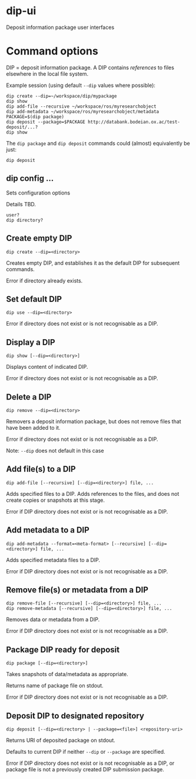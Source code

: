 # dip-ui

Deposit information package user interfaces

# Command options

DIP = deposit information package.  A DIP contains *references* to files elsewhere in the local file system.

Example session (using default `--dip` values where possible):

    dip create --dip=~/workspace/dip/mypackage  
    dip show
    dip add-file --recursive ~/workspace/ros/myresearchobject
    dip add-metadata ~/workspace/ros/myresearchobject/metadata
    PACKAGE=$(dip package)
    dip deposit --package=$PACKAGE http://databank.bodeian.ox.ac/test-deposit/...?
    dip show

The `dip package` and `dip deposit` commands could (almost) equivalently be just:

    dip deposit

## dip config ...

Sets configuration options

Details TBD.

    user?
    dip directory?

## Create empty DIP

    dip create --dip=<directory>

Creates empty DIP, and establishes it as the default DIP for subsequent commands.

Error if directory already exists.

## Set default DIP

    dip use --dip=<directory>

Error if directory does not exist or is not recognisable as a DIP.

## Display a DIP

    dip show [--dip=<directory>]

Displays content of indicated DIP.

Error if directory does not exist or is not recognisable as a DIP.

## Delete a DIP

    dip remove --dip=<directory>

Removers a deposit information package, but does not remove files that have been added to it.

Error if directory does not exist or is not recognisable as a DIP.

Note: `--dip` does not default in this case

## Add file(s) to a DIP

    dip add-file [--recursive] [--dip=<directory>] file, ...

Adds specified files to a DIP.  Adds references to the files, and does not create copies or snapshots at this stage.

Error if DIP directory does not exist or is not recognisable as a DIP.

## Add metadata to a DIP

    dip add-metadata --format=<meta-format> [--recursive] [--dip=<directory>] file, ...

Adds specified metadata files to a DIP.

Error if DIP directory does not exist or is not recognisable as a DIP.

## Remove file(s) or metadata from a DIP 

    dip remove-file [--recursive] [--dip=<directory>] file, ...
    dip remove-metadata [--recursive] [--dip=<directory>] file, ...

Removes data or metadata from a DIP.

Error if DIP directory does not exist or is not recognisable as a DIP.


## Package DIP ready for deposit

    dip package [--dip=<directory>]

Takes snapshots of data/metadata as appropriate.

Returns name of package file on stdout.

Error if DIP directory does not exist or is not recognisable as a DIP.


## Deposit DIP to designated repository

    dip deposit [--dip=<directory> | --package=<file>] <repository-uri>

Returns URI of deposited package on stdout.

Defaults to current DIP if neither `--dip` or `--package` are specified.

Error if DIP directory does not exist or is not recognisable as a DIP, or package file is not a previously created DIP submission package.

